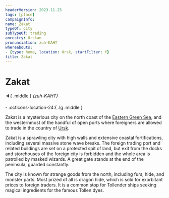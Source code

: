 ```yaml
---
headerVersion: 2023.11.25
tags: [place]
campaignInfo:
name: Zakat
typeOf: city
subTypeOf: trading
ancestry: Urskan
pronunciation: zuh-KAHT
whereabouts:
- {type: home, location: Ursk, startFilter: f}
title: Zakat
---
```

# Zakat
:speaker:{ .middle } *(zuh-KAHT)*  
<div class="grid cards ext-narrow-margin ext-one-column" markdown>
-    :octicons-location-24:{ .lg .middle }   
</div>


Zakat is a mysterious city on the north coast of the [Eastern Green Sea](<../eastern-green-sea/eastern-green-sea.md>), and the westernmost of the handful of open ports where foreigners are allowed to trade in the country of [Ursk](<./ursk.md>). 

Zakat is a sprawling city with high walls and extensive coastal fortifications, including several massive stone wave breaks. The foreign trading port and related buildings are set on a protected spit of land, but exit from the docks and storehouses of the foreign city is forbidden and the whole area is patrolled by masked wizards. A great gate stands at the end of the peninsula, guarded constantly. 

The city is known for strange goods from the north, including furs, hide, and monster parts. Most prized of all is dragon hide, which is sold for exorbitant prices to foreign traders. It is a common stop for Tollender ships seeking magical ingredients for the famous Tollen dyes. 

